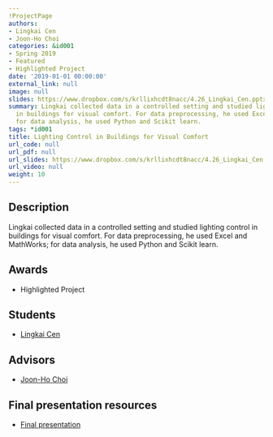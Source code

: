 ```yaml
---
!ProjectPage
authors:
- Lingkai Cen
- Joon-Ho Choi
categories: &id001
- Spring 2019
- Featured
- Highlighted Project
date: '2019-01-01 00:00:00'
external_link: null
image: null
slides: https://www.dropbox.com/s/krllixhcdt8nacc/4.26_Lingkai_Cen.pptx?dl=0
summary: Lingkai collected data in a controlled setting and studied lighting control
  in buildings for visual comfort. For data preprocessing, he used Excel and MathWorks;
  for data analysis, he used Python and Scikit learn.
tags: *id001
title: Lighting Control in Buildings for Visual Comfort
url_code: null
url_pdf: null
url_slides: https://www.dropbox.com/s/krllixhcdt8nacc/4.26_Lingkai_Cen.pptx?dl=0
url_video: null
weight: 10
---
```

## Description

Lingkai collected data in a controlled setting and studied lighting control in buildings for visual comfort. For data preprocessing, he used Excel and MathWorks; for data analysis, he used Python and Scikit learn.



## Awards
* Highlighted Project





## Students

* [Lingkai Cen](../../../author/lingkai-cen)

## Advisors

* [Joon-Ho Choi](../../../author/joon-ho-choi)

## Final presentation resources

* [Final presentation](https://www.dropbox.com/s/krllixhcdt8nacc/4.26_Lingkai_Cen.pptx?dl=0)